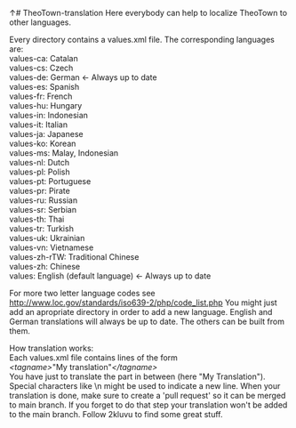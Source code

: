 ↑# TheoTown-translation
Here everybody can help to localize TheoTown to other languages.

Every directory contains a values.xml file. The corresponding languages are:</br>
values-ca: Catalan</br>
values-cs: Czech</br>
values-de: German <- Always up to date</br>
values-es: Spanish</br>
values-fr: French</br>
values-hu: Hungary</br>
values-in: Indonesian</br>
values-it: Italian</br>
values-ja: Japanese</br>
values-ko: Korean</br>
values-ms: Malay, Indonesian</br>
values-nl: Dutch</br>
values-pl: Polish</br>
values-pt: Portuguese</br>
values-pr: Pirate</br>
values-ru: Russian</br>
values-sr: Serbian</br>
values-th: Thai</br>
values-tr: Turkish</br>
values-uk: Ukrainian</br>
values-vn: Vietnamese</br>
values-zh-rTW: Traditional Chinese</br>
values-zh: Chinese</br>
values: English (default language) <- Always up to date</br>

For more two letter language codes see http://www.loc.gov/standards/iso639-2/php/code_list.php
You might just add an apropriate directory in order to add a new language.
English and German translations will always be up to date. The others can be built from them.

How translation works:</br>
Each values.xml file contains lines of the form<br>
<em>\<tagname\></em>"My translation"<em>\</tagname\></em><br>
You have just to translate the part in between (here "My Translation"). Special characters like \n might be used to indicate a new line.
When your translation is done, make sure to create a 'pull request' so it can be merged to main branch. 
If you forget to do that step your translation won't be added to the main branch. Follow 2kluvu to find some great stuff.
